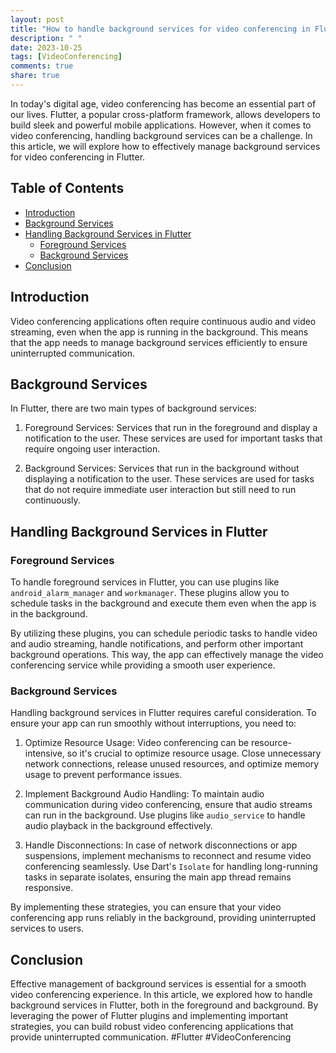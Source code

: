 ```yaml
---
layout: post
title: "How to handle background services for video conferencing in Flutter"
description: " "
date: 2023-10-25
tags: [VideoConferencing]
comments: true
share: true
---
```


In today's digital age, video conferencing has become an essential part of our lives. Flutter, a popular cross-platform framework, allows developers to build sleek and powerful mobile applications. However, when it comes to video conferencing, handling background services can be a challenge. In this article, we will explore how to effectively manage background services for video conferencing in Flutter.

## Table of Contents
- [Introduction](#introduction)
- [Background Services](#background-services)
- [Handling Background Services in Flutter](#handling-background-services-in-flutter)
  - [Foreground Services](#foreground-services)
  - [Background Services](#background-services)
- [Conclusion](#conclusion)

## Introduction

Video conferencing applications often require continuous audio and video streaming, even when the app is running in the background. This means that the app needs to manage background services efficiently to ensure uninterrupted communication.

## Background Services

In Flutter, there are two main types of background services:

1. Foreground Services: Services that run in the foreground and display a notification to the user. These services are used for important tasks that require ongoing user interaction.

2. Background Services: Services that run in the background without displaying a notification to the user. These services are used for tasks that do not require immediate user interaction but still need to run continuously.

## Handling Background Services in Flutter

### Foreground Services

To handle foreground services in Flutter, you can use plugins like `android_alarm_manager` and `workmanager`. These plugins allow you to schedule tasks in the background and execute them even when the app is in the background.

By utilizing these plugins, you can schedule periodic tasks to handle video and audio streaming, handle notifications, and perform other important background operations. This way, the app can effectively manage the video conferencing service while providing a smooth user experience.

### Background Services

Handling background services in Flutter requires careful consideration. To ensure your app can run smoothly without interruptions, you need to:

1. Optimize Resource Usage: Video conferencing can be resource-intensive, so it's crucial to optimize resource usage. Close unnecessary network connections, release unused resources, and optimize memory usage to prevent performance issues.

2. Implement Background Audio Handling: To maintain audio communication during video conferencing, ensure that audio streams can run in the background. Use plugins like `audio_service` to handle audio playback in the background effectively.

3. Handle Disconnections: In case of network disconnections or app suspensions, implement mechanisms to reconnect and resume video conferencing seamlessly. Use Dart's `Isolate` for handling long-running tasks in separate isolates, ensuring the main app thread remains responsive.

By implementing these strategies, you can ensure that your video conferencing app runs reliably in the background, providing uninterrupted services to users.

## Conclusion

Effective management of background services is essential for a smooth video conferencing experience. In this article, we explored how to handle background services in Flutter, both in the foreground and background. By leveraging the power of Flutter plugins and implementing important strategies, you can build robust video conferencing applications that provide uninterrupted communication. #Flutter #VideoConferencing